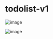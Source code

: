 # todolist-v1
![image](https://user-images.githubusercontent.com/77547122/202781196-f97510cd-08a7-4782-b349-519cbb44e960.png)

![image](https://user-images.githubusercontent.com/77547122/202781338-776f0fbd-6849-45db-9eb9-ca888c915c8d.png)
